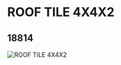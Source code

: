 # ROOF TILE 4X4X2
## 18814
![ROOF TILE 4X4X2](https://lc-www-live-s.legocdn.com/media/bricks/5/2/6096393.jpg)